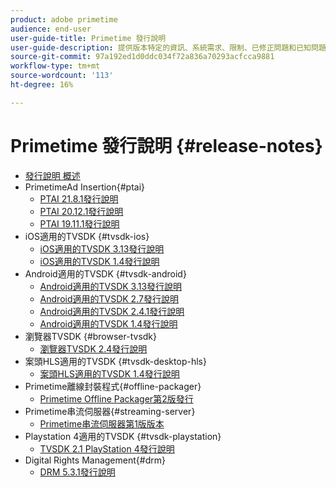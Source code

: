 ```yaml
---
product: adobe primetime
audience: end-user
user-guide-title: Primetime 發行說明
user-guide-description: 提供版本特定的資訊、系統需求、限制、已修正問題和已知問題。
source-git-commit: 97a192ed1d0ddc034f72a836a70293acfcca9881
workflow-type: tm+mt
source-wordcount: '113'
ht-degree: 16%

---
```



# Primetime 發行說明 {#release-notes}

+ [發行說明 概述](home.md)
+ PrimetimeAd Insertion{#ptai}
   + [PTAI 21.8.1發行說明](ptai-21x-release-notes.md)
   + [PTAI 20.12.1發行說明](ptai-20x-release-notes.md)
   + [PTAI 19.11.1發行說明](ptai-19x-release-notes.md)
+ iOS適用的TVSDK {#tvsdk-ios}
   + [iOS適用的TVSDK 3.13發行說明](tvsdk-3x-ios.md)
   + [iOS適用的TVSDK 1.4發行說明](tvsdk-1-4-ios.md)
+ Android適用的TVSDK {#tvsdk-android}
   + [Android適用的TVSDK 3.13發行說明](tvsdk-3x-android.md)
   + [Android適用的TVSDK 2.7發行說明](tvsdk-27-android.md)
   + [Android適用的TVSDK 2.4.1發行說明](tvsdk-24-android.md)
   + [Android適用的TVSDK 1.4發行說明](tvsdk-1-4-android.md)
+ 瀏覽器TVSDK {#browser-tvsdk}
   + [瀏覽器TVSDK 2.4發行說明](tvsdk-24-browser.md)
+ 案頭HLS適用的TVSDK {#tvsdk-desktop-hls}
   + [案頭HLS適用的TVSDK 1.4發行說明](tvsdk-1-4-desktop-hls.md)
+ Primetime離線封裝程式{#offline-packager}
   + [Primetime Offline Packager第2版發行](offline-packager-2x-release-note.md)
+ Primetime串流伺服器{#streaming-server}
   + [Primetime串流伺服器第1版版本](primetime-streaming-server-1x.md)
+ Playstation 4適用的TVSDK {#tvsdk-playstation}
   + [TVSDK 2.1 PlayStation 4發行說明](tvsdk-21-ps4.md)
+ Digital Rights Management{#drm}
   + [DRM 5.3.1發行說明](drm-531-release-notes.md)
